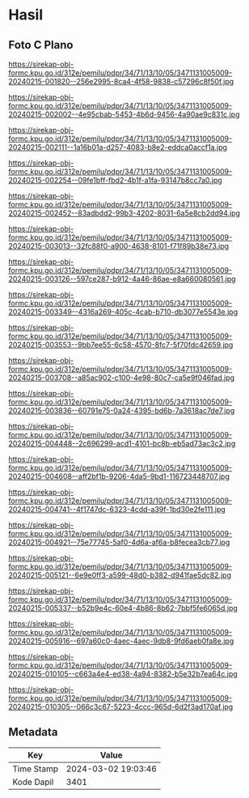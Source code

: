 # Hasil

## Foto C Plano

https://sirekap-obj-formc.kpu.go.id/312e/pemilu/pdpr/34/71/13/10/05/3471131005009-20240215-001820--256e2995-8ca4-4f58-9838-c57296c8f50f.jpg

https://sirekap-obj-formc.kpu.go.id/312e/pemilu/pdpr/34/71/13/10/05/3471131005009-20240215-002002--4e95cbab-5453-4b6d-9456-4a90ae9c831c.jpg

https://sirekap-obj-formc.kpu.go.id/312e/pemilu/pdpr/34/71/13/10/05/3471131005009-20240215-002111--1a16b01a-d257-4083-b8e2-eddca0accf1a.jpg

https://sirekap-obj-formc.kpu.go.id/312e/pemilu/pdpr/34/71/13/10/05/3471131005009-20240215-002254--09fe1bff-fbd2-4b1f-a1fa-93147b8cc7a0.jpg

https://sirekap-obj-formc.kpu.go.id/312e/pemilu/pdpr/34/71/13/10/05/3471131005009-20240215-002452--83adbdd2-99b3-4202-8031-6a5e8cb2dd94.jpg

https://sirekap-obj-formc.kpu.go.id/312e/pemilu/pdpr/34/71/13/10/05/3471131005009-20240215-003013--32fc88f0-a900-4638-8101-f71f89b38e73.jpg

https://sirekap-obj-formc.kpu.go.id/312e/pemilu/pdpr/34/71/13/10/05/3471131005009-20240215-003126--597ce287-b912-4a46-86ae-e8a660080561.jpg

https://sirekap-obj-formc.kpu.go.id/312e/pemilu/pdpr/34/71/13/10/05/3471131005009-20240215-003349--4316a269-405c-4cab-b710-db3077e5543e.jpg

https://sirekap-obj-formc.kpu.go.id/312e/pemilu/pdpr/34/71/13/10/05/3471131005009-20240215-003553--9bb7ee55-6c58-4570-8fc7-5f70fdc42659.jpg

https://sirekap-obj-formc.kpu.go.id/312e/pemilu/pdpr/34/71/13/10/05/3471131005009-20240215-003708--a85ac902-c100-4e98-80c7-ca5e9f046fad.jpg

https://sirekap-obj-formc.kpu.go.id/312e/pemilu/pdpr/34/71/13/10/05/3471131005009-20240215-003836--60791e75-0a24-4395-bd6b-7a3618ac7de7.jpg

https://sirekap-obj-formc.kpu.go.id/312e/pemilu/pdpr/34/71/13/10/05/3471131005009-20240215-004448--2c696299-acd1-4101-bc8b-eb5ad73ac3c2.jpg

https://sirekap-obj-formc.kpu.go.id/312e/pemilu/pdpr/34/71/13/10/05/3471131005009-20240215-004608--aff2bf1b-9206-4da5-9bd1-116723448707.jpg

https://sirekap-obj-formc.kpu.go.id/312e/pemilu/pdpr/34/71/13/10/05/3471131005009-20240215-004741--4f1747dc-6323-4cdd-a39f-1bd30e2fe111.jpg

https://sirekap-obj-formc.kpu.go.id/312e/pemilu/pdpr/34/71/13/10/05/3471131005009-20240215-004921--75e77745-5af0-4d6a-af6a-b8fecea3cb77.jpg

https://sirekap-obj-formc.kpu.go.id/312e/pemilu/pdpr/34/71/13/10/05/3471131005009-20240215-005121--6e9e0ff3-a599-48d0-b382-d941fae5dc82.jpg

https://sirekap-obj-formc.kpu.go.id/312e/pemilu/pdpr/34/71/13/10/05/3471131005009-20240215-005337--b52b9e4c-60e4-4b86-8b62-7bbf5fe6065d.jpg

https://sirekap-obj-formc.kpu.go.id/312e/pemilu/pdpr/34/71/13/10/05/3471131005009-20240215-005916--697a60c0-4aec-4aec-9db8-9fd6aeb0fa8e.jpg

https://sirekap-obj-formc.kpu.go.id/312e/pemilu/pdpr/34/71/13/10/05/3471131005009-20240215-010105--c663a4e4-ed38-4a94-8382-b5e32b7ea64c.jpg

https://sirekap-obj-formc.kpu.go.id/312e/pemilu/pdpr/34/71/13/10/05/3471131005009-20240215-010305--066c3c67-5223-4ccc-965d-6d2f3ad170af.jpg


## Metadata

| Key        | Value               |
| ---------- | ------------------- |
| Time Stamp | 2024-03-02 19:03:46 |
| Kode Dapil | 3401                |



